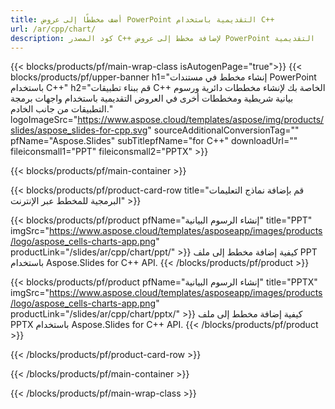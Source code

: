 ```yaml
---
title: أضف مخططًا إلى عروض PowerPoint التقديمية باستخدام C++
url: /ar/cpp/chart/
description: كود المصدر C++ لإضافة مخطط إلى عروض PowerPoint التقديمية
---
```


{{< blocks/products/pf/main-wrap-class isAutogenPage="true">}}
{{< blocks/products/pf/upper-banner h1="إنشاء مخطط في مستندات PowerPoint باستخدام C++" h2="قم ببناء تطبيقات C++ الخاصة بك لإنشاء مخططات دائرية ورسوم بيانية شريطية ومخططات أخرى في العروض التقديمية باستخدام واجهات برمجة التطبيقات من جانب الخادم." logoImageSrc="https://www.aspose.cloud/templates/aspose/img/products/slides/aspose_slides-for-cpp.svg" sourceAdditionalConversionTag="" pfName="Aspose.Slides" subTitlepfName="for C++" downloadUrl="" fileiconsmall1="PPT" fileiconsmall2="PPTX" >}}

{{< blocks/products/pf/main-container >}}

{{< blocks/products/pf/product-card-row title="قم بإضافة نماذج التعليمات البرمجية للمخطط عبر الإنترنت" >}}

{{< blocks/products/pf/product pfName="إنشاء الرسوم البيانية" title="PPT" imgSrc="https://www.aspose.cloud/templates/asposeapp/images/products/logo/aspose_cells-charts-app.png" productLink="/slides/ar/cpp/chart/ppt/" >}}
كيفية إضافة مخطط إلى ملف PPT باستخدام Aspose.Slides for C++ API.
{{< /blocks/products/pf/product >}}

{{< blocks/products/pf/product pfName="إنشاء الرسوم البيانية" title="PPTX" imgSrc="https://www.aspose.cloud/templates/asposeapp/images/products/logo/aspose_cells-charts-app.png" productLink="/slides/ar/cpp/chart/pptx/" >}}
كيفية إضافة مخطط إلى ملف PPTX باستخدام Aspose.Slides for C++ API.
{{< /blocks/products/pf/product >}}



{{< /blocks/products/pf/product-card-row >}}

{{< /blocks/products/pf/main-container >}}
    
{{< /blocks/products/pf/main-wrap-class >}}